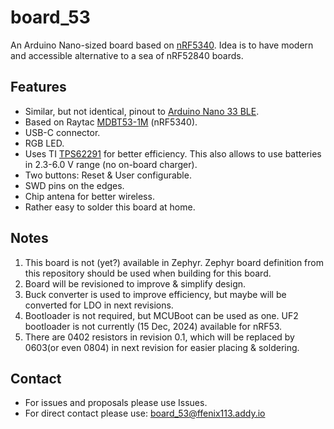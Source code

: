 # board_53

An Arduino Nano-sized board based on [nRF5340](https://www.nordicsemi.com/Products/nRF5340).
Idea is to have modern and accessible alternative to a sea of nRF52840 boards.

## Features
* Similar, but not identical, pinout to [Arduino Nano 33 BLE](https://docs.arduino.cc/hardware/nano-33-ble/).
* Based on Raytac [MDBT53-1M](https://www.raytac.com/product/ins.php?index_id=121) (nRF5340).
* USB-C connector.
* RGB LED.
* Uses TI [TPS62291](https://www.ti.com/lit/ds/symlink/tps62293.pdf) for better efficiency. This also allows to use batteries in 2.3-6.0 V range (no on-board charger).
* Two buttons: Reset & User configurable.
* SWD pins on the edges.
* Chip antena for better wireless.
* Rather easy to solder this board at home.

## Notes
1. This board is not (yet?) available in Zephyr. Zephyr board definition from this repository should be used when building for this board.
2. Board will be revisioned to improve & simplify design.
3. Buck converter is used to improve efficiency, but maybe will be converted for LDO in next revisions.
4. Bootloader is not required, but MCUBoot can be used as one. UF2 bootloader is not currently (15 Dec, 2024) available for nRF53.
5. There are 0402 resistors in revision 0.1, which will be replaced by 0603(or even 0804) in next revision for easier placing & soldering.


## Contact
* For issues and proposals please use Issues.
* For direct contact please use: board_53@ffenix113.addy.io
